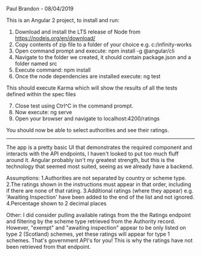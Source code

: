Paul Brandon - 08/04/2019

This is an Angular 2 project, to install and run:

1. Download and install the LTS release of Node from https://nodejs.org/en/download/
2. Copy contents of zip file to a folder of your choice e.g. c:/infinity-works
3. Open command prompt and execute: npm install -g @angular/cli
4. Navigate to the folder we created, it should contain package.json and a folder named src
5. Execute command: npm install
6. Once the node dependencies are installed execute: ng test

This should execute Karma which will show the results of all the tests defined within the spec files

7. Close test using Ctrl^C in the command prompt.
8. Now execute: ng serve
9. Open your browser and navigate to localhost:4200/ratings

You should now be able to select authorities and see their ratings.


-----------

The app is a pretty basic UI that demonstrates the required component and interacts with the API endpoints, I haven't looked to put too much fluff around it. Angular probably isn't my greatest strength, but this is the technology that seemed most suited, seeing as we already have a backend.

Assumptions:
1.Authorities are not separated by country or scheme type.
2.The ratings shown in the instructions must appear in that order, including if there are none of that rating.
3.Additional ratings (where they appear) e.g. 'Awaiting Inspection' have been added to the end of the list and not ignored.
4.Percentage shown to 2 decimal places

Other:
I did consider pulling available ratings from the the Ratings endpoint and filtering by the scheme type retrieved from the Authority record.
However, "exempt" and "awaiting inspection" appear to be only listed on type 2 (Scotland) schemes, yet these ratings will appear for type 1 schemes. 
That's government API's for you! This is why the ratings have not been retrieved from that endpoint.